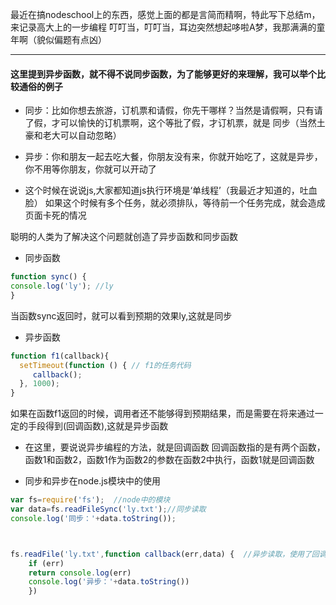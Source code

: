 最近在搞nodeschool上的东西，感觉上面的都是言简而精啊，特此写下总结m，来记录高大上的一步编程
叮叮当，叮叮当，耳边突然想起哆啦A梦，我那满满的童年啊（貌似偏题有点凶）

----

#### 这里提到异步函数，就不得不说同步函数，为了能够更好的来理解，我可以举个比较通俗的例子

* 同步：比如你想去旅游，订机票和请假，你先干哪样？当然是请假啊，只有请了假，才可以愉快的订机票啊，这个等批了假，才订机票，就是
同步（当然土豪和老大可以自动忽略）
* 异步：你和朋友一起去吃大餐，你朋友没有来，你就开始吃了，这就是异步，你不用等你朋友，你就可以开动了

* 这个时候在说说js,大家都知道js执行环境是‘单线程’（我最近才知道的，吐血脸）
如果这个时候有多个任务，就必须排队，等待前一个任务完成，就会造成页面卡死的情况

聪明的人类为了解决这个问题就创造了异步函数和同步函数

* 同步函数

```javascript
function sync() {
console.log('ly'); //ly
}
```

当函数sync返回时，就可以看到预期的效果ly,这就是同步

* 异步函数

```javascript
function f1(callback){
  setTimeout(function () { // f1的任务代码
     callback();
  }, 1000);
}
```

如果在函数f1返回的时候，调用者还不能够得到预期结果，而是需要在将来通过一定的手段得到(回调函数),这就是异步函数

* 在这里，要说说异步编程的方法，就是回调函数
回调函数指的是有两个函数，函数1和函数2，函数1作为函数2的参数在函数2中执行，函数1就是回调函数

* 同步和异步在node.js模块中的使用

```javascript
var fs=require('fs');  //node中的模块
var data=fs.readFileSync('ly.txt');//同步读取
console.log('同步：'+data.toString());  



fs.readFile('ly.txt',function callback(err,data) {  //异步读取，使用了回调函数
	if (err) 
	return console.log(err)
	console.log('异步：'+data.toString())
	})
```






